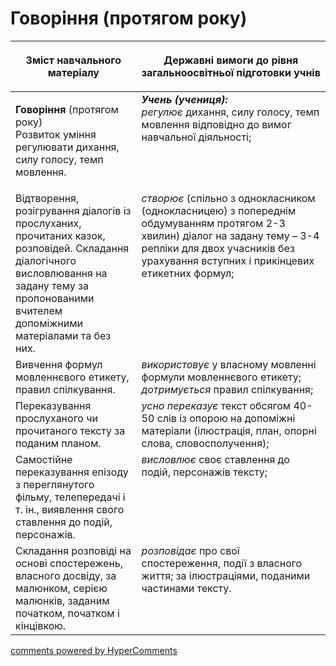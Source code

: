 <div id="hypercomments_widget" class="js-hypercomments-widget invisible"></div>

# Говоріння (протягом року)

<table>
<thead>
  <tr>
    <th width="40%" align="center"><p>Зміст навчального матеріалу</p></td>
    <th width="60%" align="center"><p>Державні вимоги до рівня загальноосвітньої підготовки учнів</p></td>
  </tr>
</thead>
<tbody>
  <tr>
    <td width="40%" style="vertical-align:top !important;">
    <p><b>Говоріння</b> (протягом року)<br>
Розвиток уміння регулювати дихання, силу голосу, темп мовлення.</td>
    <td width="60%" style="vertical-align:top !important;"> <i><b>Учень (учениця):</b></i><br>
<i>регулює</i> дихання, силу голосу, темп мовлення відповідно до вимог навчальної діяльності;</td>
  </tr>
  <tr>
    <td width="40%" style="vertical-align:top !important;">
 Відтворення, розігрування діалогів із прослуханих, прочитаних казок, розповідей. Складання діалогічного висловлювання на задану тему за пропонованими вчителем допоміжними матеріалами та без них. </td>
    <td width="60%" style="vertical-align:top !important;">
<i>створює</i> (спільно з однокласником (однокласницею) з попереднім обдумуванням протягом 2-3 хвилин) діалог на задану тему – 3-4 репліки для двох учасників без урахування вступних і прикінцевих етикетних формул;</td>
  </tr>
  <tr>
    <td width="40%" style="vertical-align:top !important;">
Вивчення формул мовленнєвого етикету, правил спілкування.</td>
    <td width="60%" style="vertical-align:top !important;">
<i>використовує</i> у власному мовленні формули мовленнєвого етикету;<br>
<i>дотримується</i> правил спілкування;</td>
  </tr>
  <tr>
    <td width="40%" style="vertical-align:top !important;">
Переказування прослуханого чи прочитаного тексту за поданим планом.</td>
    <td width="60%" style="vertical-align:top !important;">
<i>усно переказує</i> текст обсягом 40-50 слів із опорою на допоміжні матеріали (ілюстрація, план, опорні слова, словосполучення);</td>
  </tr>
  <tr>
    <td width="40%" style="vertical-align:top !important;">
Самостійне переказування епізоду з переглянутого фільму, телепередачі і т. ін., виявлення свого ставлення до подій, персонажів.</td>
    <td width="60%" style="vertical-align:top !important;">
<i>висловлює</i> своє ставлення до подій, персонажів тексту;</td>
  </tr>
  <tr>
    <td width="40%" style="vertical-align:top !important;">
Складання розповіді на основі спостережень, власного досвіду, за малюнком, серією малюнків, заданим початком, початком і кінцівкою.</td>
    <td width="60%" style="vertical-align:top !important;">
<i>розповідає</i> про свої спостереження, події з власного життя; за ілюстраціями, поданими частинами тексту.</td>
  </tr>
</tbody>
</table>

<div class="js-hypercomments-container">
<a href="http://hypercomments.com" class="hc-link" title="comments widget">comments powered by HyperComments</a>
</div>